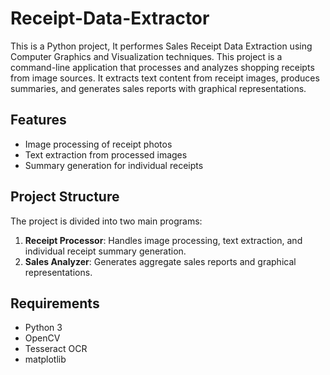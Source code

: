 # Receipt-Data-Extractor
This is a Python project, It performes Sales Receipt Data Extraction using Computer Graphics and Visualization techniques. This project is a command-line application that processes and analyzes shopping receipts from image sources. It extracts text content from receipt images, produces summaries, and generates sales reports with graphical representations.

## Features

- Image processing of receipt photos
- Text extraction from processed images
- Summary generation for individual receipts

## Project Structure

The project is divided into two main programs:

1. **Receipt Processor**: Handles image processing, text extraction, and individual receipt summary generation.
2. **Sales Analyzer**: Generates aggregate sales reports and graphical representations.

## Requirements

- Python 3
- OpenCV
- Tesseract OCR
- matplotlib



 
